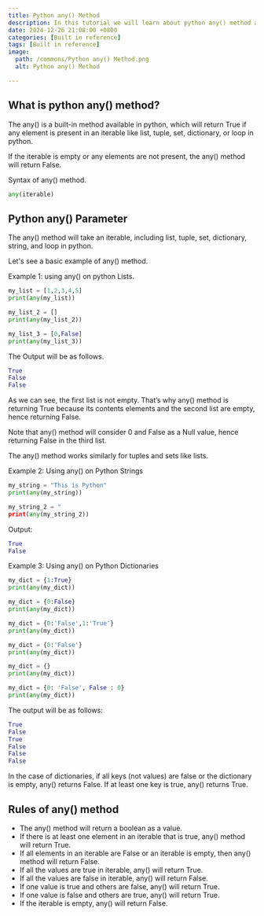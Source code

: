 ```yaml
---
title: Python any() Method
description: In this tutorial we will learn about python any() method and its uses.
date: 2024-12-26 21:08:00 +0800
categories: [Built in reference]
tags: [Built in reference]
image:
  path: /commons/Python any() Method.png
  alt: Python any() Method

---
```


## What is python any() method?

<script type="text/javascript">
	atOptions = {
		'key' : '98858c4e91885e00ea9926beee01c03e',
		'format' : 'iframe',
		'height' : 90,
		'width' : 728,
		'params' : {}
	};
</script>
<script type="text/javascript" src="//www.highperformanceformat.com/98858c4e91885e00ea9926beee01c03e/invoke.js"></script>
The any() is a built-in method available in python, which will return True if any element is present in an iterable like list, tuple, set, dictionary, or loop in python.

<script type="text/javascript">
	atOptions = {
		'key' : '98858c4e91885e00ea9926beee01c03e',
		'format' : 'iframe',
		'height' : 90,
		'width' : 728,
		'params' : {}
	};
</script>
<script type="text/javascript" src="//www.highperformanceformat.com/98858c4e91885e00ea9926beee01c03e/invoke.js"></script>
If the iterable is empty or any elements are not present, the any() method will return False.

Syntax of any() method.

```python
any(iterable)
```

## Python any() Parameter

The any() method will take an iterable, including list, tuple, set, dictionary, string, and loop in python.

Let's see a basic example of any() method.

Example 1: using any() on python Lists.

```python
my_list = [1,2,3,4,5]
print(any(my_list))

my_list_2 = []
print(any(my_list_2))

my_list_3 = [0,False]
print(any(my_list_3))
```

<script type="text/javascript">
	atOptions = {
		'key' : '98858c4e91885e00ea9926beee01c03e',
		'format' : 'iframe',
		'height' : 90,
		'width' : 728,
		'params' : {}
	};
</script>
<script type="text/javascript" src="//www.highperformanceformat.com/98858c4e91885e00ea9926beee01c03e/invoke.js"></script>
The Output will be as follows.

```python
True
False
False
```

As we can see, the first list is not empty. That’s why any() method is returning True because its contents elements and the second list are empty, hence returning False.

Note that any() method will consider 0 and False as a Null value, hence returning False in the third list.

The any() method works similarly for tuples and sets like lists.

Example 2: Using any() on Python Strings

```python
my_string = "This is Python"
print(any(my_string))

my_string_2 = "
print(any(my_string_2))
```

Output:

```python
True
False
```
Example 3: Using any() on Python Dictionaries	

```python
my_dict = {1:True}
print(any(my_dict))

my_dict = {0:False}
print(any(my_dict))

my_dict = {0:'False',1:'True'}
print(any(my_dict))

my_dict = {0:'False'}
print(any(my_dict))

my_dict = {}
print(any(my_dict))

my_dict = {0: 'False', False : 0}
print(any(my_dict))
```

The output will be as follows:

```python
True
False
True
False
False
False
```

In the case of dictionaries, if all keys (not values) are false or the dictionary is empty, any() returns False. If at least one key is true, any() returns True.

## Rules of any() method

* The any() method will return a boolean as a value.  
* If there is at least one element in an iterable that is true, any() method will return True.  
* If all elements in an iterable are False or an iterable is empty, then any() method will return False.  
* If all the values are true in iterable, any() will return True.  
* If all the values are false in iterable, any() will return False.  
* If one value is true and others are false, any() will return True.  
* If one value is false and others are true, any() will return True.  
* If the iterable is empty, any() will return False.